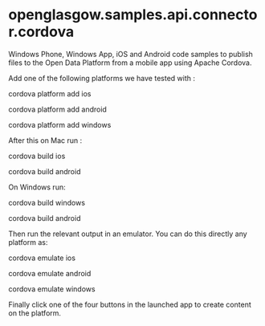 # openglasgow.samples.api.connector.cordova
Windows Phone, Windows App, iOS and Android code samples to publish files to the Open Data Platform from a mobile app using Apache Cordova.

Add one of the following platforms we have tested with :

  cordova platform add ios

  cordova platform add android

  cordova platform add windows

After this on Mac run :

  cordova build ios

  cordova build android

On Windows run:

  cordova build windows

  cordova build android

Then run the relevant output in an emulator. You can do this directly any platform as:

  cordova emulate ios

  cordova emulate android

  cordova emulate windows

Finally click one of the four buttons in the launched app to create content on the platform.
